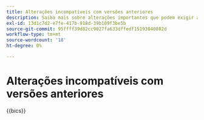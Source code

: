 ```yaml
---
title: Alterações incompatíveis com versões anteriores
description: Saiba mais sobre alterações importantes que podem exigir atualizações em seu código ou extensão personalizada.
exl-id: 13d1c7d2-e7fe-417b-918d-39b109f3be5b
source-git-commit: 95ffff39d82cc9027fa633dffedf15193040802d
workflow-type: tm+mt
source-wordcount: '18'
ht-degree: 0%

---
```


# Alterações incompatíveis com versões anteriores

{{bics}}
